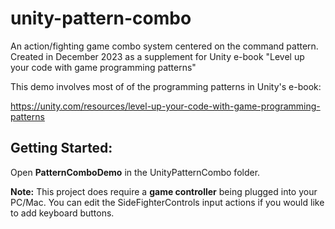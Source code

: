 # unity-pattern-combo

An action/fighting game combo system centered on the command pattern. Created in December 2023 as a supplement for Unity e-book "Level up your code with game programming patterns"

This demo involves most of of the programming patterns in Unity's e-book:

https://unity.com/resources/level-up-your-code-with-game-programming-patterns

## Getting Started:

Open **PatternComboDemo** in the UnityPatternCombo folder. 

**Note:** This project does require a **game controller** being plugged into your PC/Mac. You can edit the SideFighterControls input actions if you would like to add keyboard buttons. 
